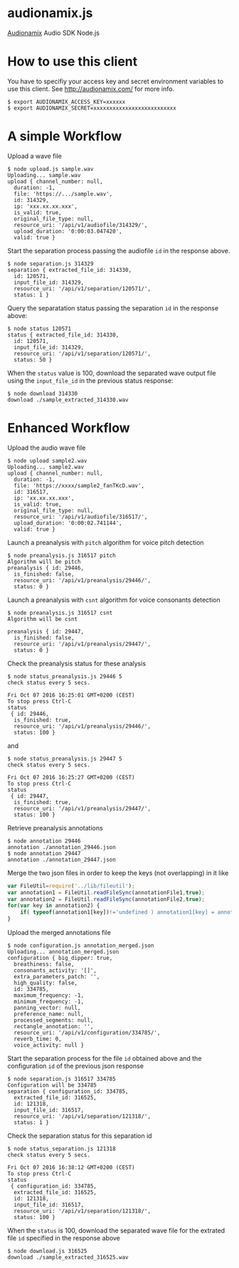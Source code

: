 # audionamix.js
[Audionamix](http://audionamix.com/) Audio SDK Node.js

# How to use this client
You have to specifiy your access key and secret environment variables to use this client. See http://audionamix.com/ for more info.

```
$ export AUDIONAMIX_ACCESS_KEY=xxxxxx
$ export AUDIONAMIX_SECRET=xxxxxxxxxxxxxxxxxxxxxxxxxx
```

# A simple Workflow

Upload a wave file
```
$ node upload.js sample.wav 
Uploading... sample.wav
upload { channel_number: null,
  duration: -1,
  file: 'https://.../sample.wav',
  id: 314329,
  ip: 'xxx.xx.xx.xxx',
  is_valid: true,
  original_file_type: null,
  resource_uri: '/api/v1/audiofile/314329/',
  upload_duration: '0:00:03.047420',
  valid: true }
```

Start the separation process passing the audiofile `id` in the response above.

```
$ node separation.js 314329
separation { extracted_file_id: 314330,
  id: 120571,
  input_file_id: 314329,
  resource_uri: '/api/v1/separation/120571/',
  status: 1 }
 ```

Query the separatation status passing the separation `id` in the response above:

```
$ node status 120571
status { extracted_file_id: 314330,
  id: 120571,
  input_file_id: 314329,
  resource_uri: '/api/v1/separation/120571/',
  status: 50 }
  ```

When the `status` value is 100, download the separated wave output file using the `input_file_id` in the previous status response:

```
$ node download 314330
download ./sample_extracted_314330.wav
```


# Enhanced Workflow

Upload the audio wave file

```
$ node upload sample2.wav 
Uploading... sample2.wav
upload { channel_number: null,
  duration: -1,
  file: 'https://xxxx/sample2_fanTKcD.wav',
  id: 316517,
  ip: 'xx.xx.xx.xxx',
  is_valid: true,
  original_file_type: null,
  resource_uri: '/api/v1/audiofile/316517/',
  upload_duration: '0:00:02.741144',
  valid: true }
```

Launch a preanalysis with `pitch` algorithm for voice pitch detection

```
$ node preanalysis.js 316517 pitch
Algorithm will be pitch
preanalysis { id: 29446,
  is_finished: false,
  resource_uri: '/api/v1/preanalysis/29446/',
  status: 0 }
```

Launch a preanalysis with `csnt` algorithm for voice consonants detection

```
$ node preanalysis.js 316517 csnt
Algorithm will be csnt

preanalysis { id: 29447,
  is_finished: false,
  resource_uri: '/api/v1/preanalysis/29447/',
  status: 0 }
```

Check the preanalysis status for these analysis

```
$ node status_preanalysis.js 29446 5
check status every 5 secs.

Fri Oct 07 2016 16:25:01 GMT+0200 (CEST) 
To stop press Ctrl-C
status
 { id: 29446,
  is_finished: true,
  resource_uri: '/api/v1/preanalysis/29446/',
  status: 100 }
```

and

```
$ node status_preanalysis.js 29447 5
check status every 5 secs.

Fri Oct 07 2016 16:25:27 GMT+0200 (CEST) 
To stop press Ctrl-C
status
 { id: 29447,
  is_finished: true,
  resource_uri: '/api/v1/preanalysis/29447/',
  status: 100 }
```

Retrieve preanalysis annotations

```
$ node annotation 29446
annotation ./annotation_29446.json
$ node annotation 29447
annotation ./annotation_29447.json
```

Merge the two json files in order to keep the keys (not overlapping) in it like

```javascript
var FileUtil=require('../lib/fileutil');
var annotation1 = FileUtil.readFileSync(annotationFile1,true);
var annotation2 = FileUtil.readFileSync(annotationFile2,true);
for(var key in annotation2) {
    if( typeof(annotation1[key])!='undefined ) annotation1[key] = annotation2[key];
}
```

Upload the merged annotations file

```
$ node configuration.js annotation_merged.json 
Uploading... annotation_merged.json
configuration { big_dipper: true,
  breathiness: false,
  consonants_activity: '[]',
  extra_parameters_patch: '',
  high_quality: false,
  id: 334785,
  maximum_frequency: -1,
  minimum_frequency: -1,
  panning_vector: null,
  preference_name: null,
  processed_segments: null,
  rectangle_annotation: '',
  resource_uri: '/api/v1/configuration/334785/',
  reverb_time: 0,
  voice_activity: null }
```

Start the separation process for the file `id` obtained above and the configuration `id` of the previous json response

```
$ node separation.js 316517 334785
Configuration will be 334785
separation { configuration_id: 334785,
  extracted_file_id: 316525,
  id: 121318,
  input_file_id: 316517,
  resource_uri: '/api/v1/separation/121318/',
  status: 1 }
```

Check the separation status for this separation id

```
$ node status_separation.js 121318
check status every 5 secs.

Fri Oct 07 2016 16:38:12 GMT+0200 (CEST) 
To stop press Ctrl-C
status
 { configuration_id: 334785,
  extracted_file_id: 316525,
  id: 121318,
  input_file_id: 316517,
  resource_uri: '/api/v1/separation/121318/',
  status: 100 }
```

When the `status` is 100, download the separated wave file for the extrated file `id` specified in the response above

```
$ node download.js 316525
download ./sample_extracted_316525.wav
```

